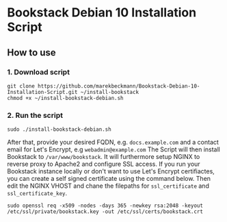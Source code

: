 # Bookstack Debian 10 Installation Script

## How to use

### 1. Download script

```
git clone https://github.com/marekbeckmann/Bookstack-Debian-10-Installation-Script.git ~/install-bookstack
chmod +x ~/install-bookstack-debian.sh
```
### 2. Run the script

```
sudo ./install-bookstack-debian.sh
```

After that, provide your desired FQDN, e.g. `docs.example.com` and a contact email for Let's Encrypt, e.g `webadmin@example.com`
The Script will then install Bookstack to `/var/www/bookstack`. It will furthermore setup NGINX to reverse proxy to Apache2 and configure SSL access. 
If you run your Bookstack instance locally or don't want to use Let's Encrypt certifiactes, you can create a self signed certificate using the command below. Then edit the NGINX VHOST and chane the filepaths for `ssl_certificate` and `ssl_certificate_key`.

```
sudo openssl req -x509 -nodes -days 365 -newkey rsa:2048 -keyout /etc/ssl/private/bookstack.key -out /etc/ssl/certs/bookstack.crt
```





